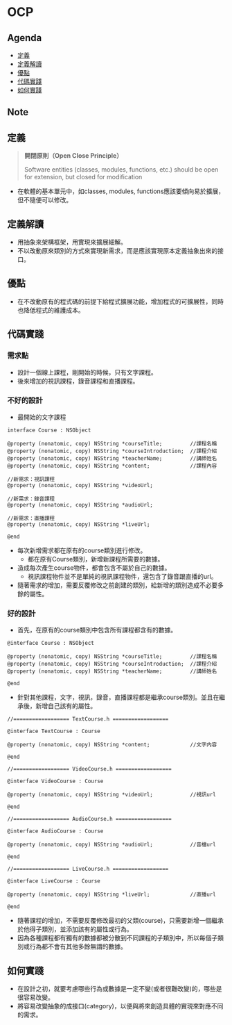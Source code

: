 # OCP

## Agenda

- [定義](#1)
- [定義解讀](#2)
- [優點](#3)
- [代碼實踐](#4)
- [如何實踐](#5)

## Note

<h2 id="1">定義</h2>

> **開閉原則（Open Close Principle）**
> 
> Software entities (classes, modules, functions, etc.) should be open for extension, but closed for modification

- 在軟體的基本單元中，如classes, modules, functions應該要傾向易於擴展，但不隨便可以修改。

<h2 id="2">定義解讀</h2>

- 用抽象來架構框架，用實現來擴展細解。
- 不以改動原來類別的方式來實現新需求，而是應該實現原本定義抽象出來的接口。

<h2 id="3">優點</h2>

- 在不改動原有的程式碼的前提下給程式擴展功能，增加程式的可擴展性，同時也降低程式的維護成本。


<h2 id="4">代碼實踐</h2>

### 需求點

- 設計一個線上課程，剛開始的時候，只有文字課程。
- 後來增加的視訊課程，錄音課程和直播課程。

### 不好的設計

- 最開始的文字課程

```obj-c
interface Course : NSObject

@property (nonatomic, copy) NSString *courseTitle;         //課程名稱
@property (nonatomic, copy) NSString *courseIntroduction;  //課程介紹
@property (nonatomic, copy) NSString *teacherName;         //講師姓名
@property (nonatomic, copy) NSString *content;             //課程內容

//新需求：視訊課程
@property (nonatomic, copy) NSString *videoUrl;

//新需求：錄音課程
@property (nonatomic, copy) NSString *audioUrl;

//新需求：直播課程
@property (nonatomic, copy) NSString *liveUrl;

@end

```

- 每次新增需求都在原有的course類別進行修改。
	- 都在原有Course類別，新增新課程所需要的數據。
- 造成每次產生course物件，都會包含不屬於自己的數據。
	- 視訊課程物件並不是單純的視訊課程物件，還包含了錄音跟直播的url。
- 隨著需求的增加，需要反覆修改之前創建的類別，給新增的類別造成不必要多餘的屬性。


### 好的設計

- 首先，在原有的course類別中包含所有課程都含有的數據。

```obj-c
@interface Course : NSObject

@property (nonatomic, copy) NSString *courseTitle;         //課程名稱
@property (nonatomic, copy) NSString *courseIntroduction;  //課程介紹
@property (nonatomic, copy) NSString *teacherName;         //講師姓名

@end
```

- 針對其他課程，文字，視訊，錄音，直播課程都是繼承course類別。並且在繼承後，新增自己該有的屬性。

```obj-c
//================== TextCourse.h ==================

@interface TextCourse : Course

@property (nonatomic, copy) NSString *content;             //文字内容

@end

//================== VideoCourse.h ==================

@interface VideoCourse : Course

@property (nonatomic, copy) NSString *videoUrl;            //視訊url

@end

//================== AudioCourse.h ==================

@interface AudioCourse : Course

@property (nonatomic, copy) NSString *audioUrl;            //音檔url

@end

//================== LiveCourse.h ==================

@interface LiveCourse : Course

@property (nonatomic, copy) NSString *liveUrl;             //直播url

@end
```

- 隨著課程的增加，不需要反覆修改最初的父類(course)，只需要新增一個繼承於他得子類別，並添加該有的屬性或行為。
- 因為各種課程都有獨有的數據都被分散到不同課程的子類別中，所以每個子類別或行為都不會有其他多餘無謂的數據。

<h2 id="5">如何實踐</h2>

- 在設計之初，就要考慮哪些行為或數據是一定不變(或者很難改變)的，哪些是很容易改變。
- 將容易改變抽象的成接口(category)，以便與將來創造具體的實現來對應不同的需求。

